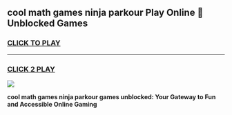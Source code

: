 
## cool math games ninja parkour Play Online 👋 Unblocked Games
<h3>
<a href="https://news.freeplayer.one?title=cool_math_games_ninja_parkour&ref=17CMG">CLICK TO PLAY</a></h3>
<hr>

<h3>
<a href="https://news.freeplayer.one?title=cool_math_games_ninja_parkour&ref=17CMG">CLICK 2 PLAY</a>
  
</h3>

<a href="https://news.freeplayer.one?title=cool_math_games_ninja_parkour&ref=17CMG/"><img src="https://clearcache.store/games.png"></a>


**cool math games ninja parkour games unblocked: Your Gateway to Fun and Accessible Online Gaming**
